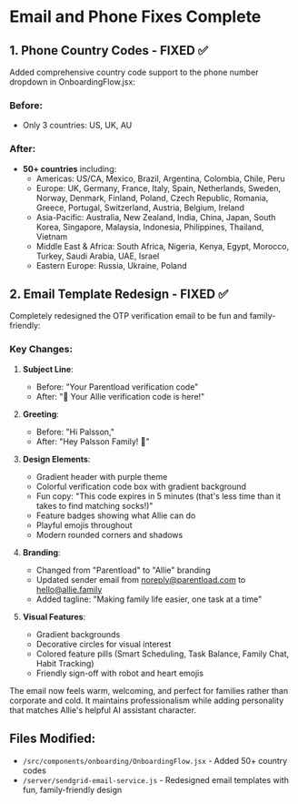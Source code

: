 # Email and Phone Fixes Complete

## 1. Phone Country Codes - FIXED ✅

Added comprehensive country code support to the phone number dropdown in OnboardingFlow.jsx:

### Before:
- Only 3 countries: US, UK, AU

### After:
- **50+ countries** including:
  - Americas: US/CA, Mexico, Brazil, Argentina, Colombia, Chile, Peru
  - Europe: UK, Germany, France, Italy, Spain, Netherlands, Sweden, Norway, Denmark, Finland, Poland, Czech Republic, Romania, Greece, Portugal, Switzerland, Austria, Belgium, Ireland
  - Asia-Pacific: Australia, New Zealand, India, China, Japan, South Korea, Singapore, Malaysia, Indonesia, Philippines, Thailand, Vietnam
  - Middle East & Africa: South Africa, Nigeria, Kenya, Egypt, Morocco, Turkey, Saudi Arabia, UAE, Israel
  - Eastern Europe: Russia, Ukraine, Poland

## 2. Email Template Redesign - FIXED ✅

Completely redesigned the OTP verification email to be fun and family-friendly:

### Key Changes:

1. **Subject Line**: 
   - Before: "Your Parentload verification code"
   - After: "🎉 Your Allie verification code is here!"

2. **Greeting**:
   - Before: "Hi Palsson,"
   - After: "Hey Palsson Family! 👋"

3. **Design Elements**:
   - Gradient header with purple theme
   - Colorful verification code box with gradient background
   - Fun copy: "This code expires in 5 minutes (that's less time than it takes to find matching socks!)"
   - Feature badges showing what Allie can do
   - Playful emojis throughout
   - Modern rounded corners and shadows

4. **Branding**:
   - Changed from "Parentload" to "Allie" branding
   - Updated sender email from noreply@parentload.com to hello@allie.family
   - Added tagline: "Making family life easier, one task at a time"

5. **Visual Features**:
   - Gradient backgrounds
   - Decorative circles for visual interest
   - Colored feature pills (Smart Scheduling, Task Balance, Family Chat, Habit Tracking)
   - Friendly sign-off with robot and heart emojis

The email now feels warm, welcoming, and perfect for families rather than corporate and cold. It maintains professionalism while adding personality that matches Allie's helpful AI assistant character.

## Files Modified:
- `/src/components/onboarding/OnboardingFlow.jsx` - Added 50+ country codes
- `/server/sendgrid-email-service.js` - Redesigned email templates with fun, family-friendly design